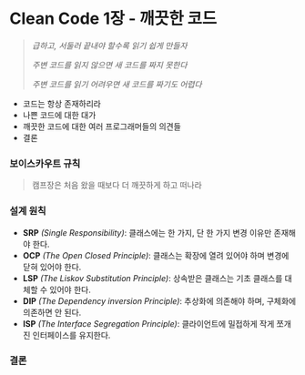# Clean Code 1장 - 깨끗한 코드

> *급하고, 서둘러 끝내야 할수록 읽기 쉽게 만들자*
>
> *주변 코드를 읽지 않으면 새 코드를 짜지 못한다*
>
> *주변 코드를 읽기 어려우면 새 코드를 짜기도 어렵다*

- 코드는 항상 존재하리라
- 나쁜 코드에 대한 대가
- 깨끗한 코드에 대한 여러 프로그래머들의 의견들
- 결론

### 보이스카우트 규칙

> 캠프장은 처음 왔을 때보다 더 깨끗하게 하고 떠나라



### 설계 원칙

- **SRP** *(Single Responsibility)*: 클래스에는 한 가지, 단 한 가지 변경 이유만 존재해야 한다. 
- **OCP** *(The Open Closed Principle)*: 클래스는 확장에 열려 있어야 하며 변경에 닫혀 있어야 한다. 
- **LSP** *(The Liskov Substitution Principle)*: 상속받은 클래스는 기초 클래스를 대체할 수 있어야 한다. 
- **DIP** *(The Dependency inversion Principle)*: 추상화에 의존해야 하며, 구체화에 의존하면 안 된다. 
- **ISP** *(The Interface Segregation Principle)*: 클라이언트에 밀접하게 작게 쪼개진 인터페이스를 유지한다.



### 결론



